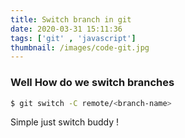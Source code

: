 ```yaml
---
title: Switch branch in git
date: 2020-03-31 15:11:36
tags: ['git' , 'javascript']
thumbnail: /images/code-git.jpg
---
```


### Well How do we switch branches


```bash
$ git switch -C remote/<branch-name>
```

Simple just switch buddy ! 


